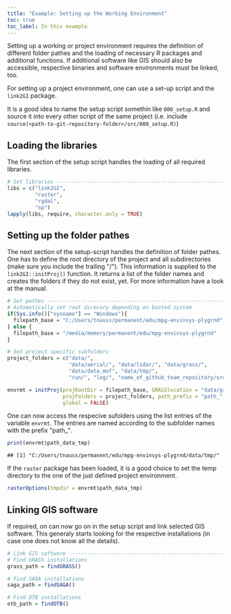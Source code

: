 ```yaml
---
title: "Example: Setting up the Working Environment"
toc: true
toc_label: In this example
---
```




Setting up a working or project environment requires the definition of different folder pathes and the loading of necessary R packages and additional functions. If additional software like GIS should also be accessible, respective binaries and software environments must be linked, too.

For setting up a project environment, one can use a set-up script and the `link2GI` package. 

It is a good idea to name the setup script somethin like `000_setup.R` and source it into every other script of the same project (i.e. include `source(<path-to-git-repository-folder>/src/000_setup.R)`)

## Loading the libraries
The first section of the setup script handles the loading of all required libraries.

```r
# Set libraries ----------------------------------------------------------------
libs = c("link2GI",
         "raster",
         "rgdal",
         "sp")
lapply(libs, require, character.only = TRUE)
```


## Setting up the folder pathes
The next section of the setup-script handles the definition of folder pathes. One has to define the root directory of the project and all subdirectories (make sure you include the trailing "/"). This information is supplied to the `link2GI::initProj()` function. It returns a list of the folder names and creates the folders if they do not exist, yet. For more information have a look at the manual.


```r
# Set pathes -------------------------------------------------------------------
# Automatically set root direcory depending on booted system
if(Sys.info()["sysname"] == "Windows"){
  filepath_base = "C:/Users/tnauss/permanent/edu/mpg-envinsys-plygrnd"
} else {
  filepath_base = "/media/memory/permanent/edu/mpg-envinsys-plygrnd"
}

# Set project specific subfolders
project_folders = c("data/", 
                    "data/aerial/", "data/lidar/", "data/grass/", 
                    "data/data_mof", "data/tmp/", 
                    "run/", "log/", "name_of_github_team_repository/src/")

envrmt = initProj(projRootDir = filepath_base, GRASSlocation = "data/grass",
                  projFolders = project_folders, path_prefix = "path_", 
                  global = FALSE)
```
One can now access the respecive sufolders using the list entries of the variable `envrmt`. The entries are named according to the subfolder names with the prefix "path_".

```r
print(envrmt$path_data_tmp)
```

```
## [1] "C:/Users/tnauss/permanent/edu/mpg-envinsys-plygrnd/data/tmp/"
```

If the `raster` package has been loaded, it is a good choice to set the temp directory to the one of the just defined project environment.

```r
rasterOptions(tmpdir = envrmt$path_data_tmp)
```


## Linking GIS software
If required, on can now go on in the setup script and link selected GIS software. This generaly starts looking for the respective installations (in case one does not know all the details).

```r
# Link GIS software ------------------------------------------------------------
# Find GRASS installations
grass_path = findGRASS()

# Find SAGA installations
saga_path = findSAGA()

# Find OTB installations
otb_path = findOTB()
```
